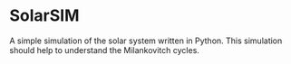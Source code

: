 # SolarSIM

A simple simulation of the solar system written in Python. This simulation should help to understand the Milankovitch cycles.
